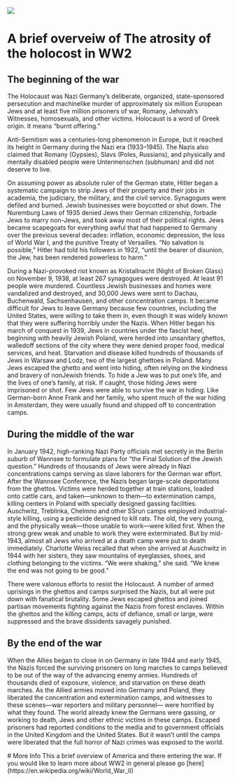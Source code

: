 <a href="https://juncture-digital.org"><img src="https://juncture-digital.org/images/ve-button.png"></a>

<param ve-config 
       title="
Memorial to the Murdered Jews of Europe (Berlin)" 
        banner="https://upload.wikimedia.org/wikipedia/commons/thumb/4/4f/Memorial_to_the_Murdered_Jews_of_Europe_Berlin_DSC_0800.jpg/2560px-Memorial_to_the_Murdered_Jews_of_Europe_Berlin_DSC_0800.jpg" 
       tagline="changed"
       layout="vertical">

<!-- Entities discussed throughout the essay are typically defined before the essay text and
     are thus available in all text.  Entity identifiers (QIDs) can be found in either
     Wikipedia or Wikidata (https://www.wikidata.org)> -->
<param ve-entity eid="Q"> <!--  -->
<param ve-entity eid="Q361"> <!-- ww1 -->

# A brief overveiw of The atrosity of the holocost in WW2

## The beginning of the war

The Holocaust was Nazi Germany’s deliberate,
organized, state-sponsored persecution and
machinelike murder of approximately six
million European Jews and at least five million
prisoners of war, Romany, Jehovah’s Witnesses,
homosexuals, and other victims. Holocaust is a
word of Greek origin. It means “burnt offering.” 
<param ve-quotes qt=""The Führer was of the opinion that [killing the incurably ill] would be easier and smoother to carry out in wartime, since the public resistance . . . from the churches would not play such a prominent role amidst the events of wartime as it otherwise would."
— Karl Brandt, Hitler’s attending physician, postwar testimony">

Anti-Semitism was a centuries-long
phenomenon in Europe, but it reached
its height in Germany during the Nazi era
(1933–1945). The Nazis also claimed that
Romany (Gypsies), Slavs (Poles, Russians),
and physically and mentally disabled people
were Untermenschen (subhuman) and did not
deserve to live. 

On assuming power as absolute ruler of the
German state, Hitler began a systematic
campaign to strip Jews of their property and
their jobs in academia, the judiciary, the
military, and the civil service. Synagogues were
defiled and burned. Jewish businesses were
boycotted or shut down. The Nuremburg Laws
of 1935 denied Jews their German citizenship,
forbade Jews to marry non-Jews, and took away
most of their political rights. Jews became
scapegoats for everything awful that had
happened to Germany over the previous several
decades: inflation, economic depression, the
loss of World War I, and the punitive Treaty of
Versailles. “No salvation is possible,” Hitler had
told his followers in 1922, “until the bearer of
disunion, the Jew, has been rendered powerless
to harm.”

During a Nazi-provoked riot known as
Kristallnacht (Night of Broken Glass) on
November 9, 1938, at least 267 synagogues
were destroyed. At least 91 people were
murdered. Countless Jewish businesses and
homes were vandalized and destroyed, and
30,000 Jews were sent to Dachau, Buchenwald,
Sachsenhausen, and other concentration
camps. It became difficult for Jews to leave
Germany because few countries, including the
United States, were willing to take them in,
even though it was widely known that they were
suffering horribly under the Nazis. 
When Hitler began his march of conquest
in 1939, Jews in countries under the fascist
heel, beginning with heavily Jewish Poland,
were herded into unsanitary ghettos, walledoff sections of the city where they were denied
proper food, medical services, and heat.
Starvation and disease killed hundreds of
thousands of Jews in Warsaw and Lodz, two
of the largest ghettoes in Poland. Many Jews
escaped the ghetto and went into hiding, often
relying on the kindness and bravery of nonJewish friends. To hide a Jew was to put one’s 
life, and the lives of one’s family, at risk. If
caught, those hiding Jews were imprisoned or
shot. Few Jews were able to survive the war
in hiding. Like German-born Anne Frank and
her family, who spent much of the war hiding
in Amsterdam, they were usually found and
shipped off to concentration camps. 

## During the middle of the war

In January 1942, high-ranking Nazi Party
officials met secretly in the Berlin suburb of
Wannsee to formulate plans for “the Final
Solution of the Jewish question.” Hundreds
of thousands of Jews were already in Nazi
concentrations camps serving as slave laborers
for the German war effort. After the Wannsee
Conference, the Nazis began large-scale
deportations from the ghettos. Victims were
herded together at train stations, loaded onto
cattle cars, and taken—unknown to them—to
extermination camps, killing centers in Poland
with specially designed gassing facilities.
Auschwitz, Treblinka, Chelmno and other SSrun camps employed industrial-style killing,
using a pesticide designed to kill rats. The old,
the very young, and the physically weak—those
unable to work—were killed first. When the
strong grew weak and unable to work they were
 exterminated. But by mid-1943, almost all
Jews who arrived at a death camp were put to
death immediately. Charlotte Weiss recalled that
when she arrived at Auschwitz in 1944 with
her sisters, they saw mountains of eyeglasses,
shoes, and clothing belonging to the victims.
“We were shaking,” she said. “We knew the end
was not going to be good.” 

There were valorous efforts to resist the
Holocaust. A number of armed uprisings in
the ghettos and camps surprised the Nazis,
but all were put down with fanatical brutality.
Some Jews escaped ghettos and joined partisan
movements fighting against the Nazis from
forest enclaves. Within the ghettos and the
killing camps, acts of defiance, small or large,
were suppressed and the brave dissidents
savagely punished. 

## By the end of the war
When the Allies began to close in on Germany
in late 1944 and early 1945, the Nazis forced
the surviving prisoners on long marches
to camps believed to be out of the way of
the advancing enemy armies. Hundreds
of thousands died of exposure, violence,
and starvation on these death marches. As
the Allied armies moved into Germany and
Poland, they liberated the concentration and
extermination camps, and witnesses to these
scenes—war reporters and military personnel—
were horrified by what they found. The world
already knew the Germans were gassing,
or working to death, Jews and other ethnic
victims in these camps. Escaped prisoners
had reported conditions to the media and to
government officials in the United Kingdom and
the United States. But it wasn’t until the camps
were liberated that the full horror of Nazi crimes
was exposed to the world.
       
   <param ve-image 
       label="Seen in 1986 with Ford Island in center. The Arizona memorial is the small white dot on the left side above Ford Island" 
       description="Pearl Harbor pic with rhe uss Arizona" 
       license="public domain" 
       url="https://upload.wikimedia.org/wikipedia/commons/thumb/0/00/Ford_Island_aerial_photo_RIMPAC_1986.JPEG/1920px-Ford_Island_aerial_photo_RIMPAC_1986.JPEG">
<param ve-map center="Q127091" zoom="4" prefer-geojson>
# More Info
This a brief overview of America and there entering the war. If you would like to learn more about WW2 in general please go [here](https://en.wikipedia.org/wiki/World_War_II)


